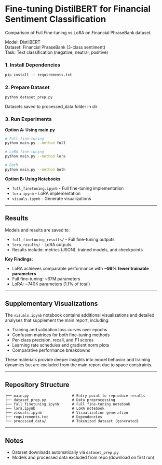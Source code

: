 # Fine-tuning DistilBERT for Financial Sentiment Classification

Comparison of Full Fine-tuning vs LoRA on Financial PhraseBank dataset.

Model: DistilBERT  
Dataset: Financial PhraseBank (3-class sentiment)  
Task: Text classification (negative, neutral, positive)

### 1. Install Dependencies
```bash
pip install -r requirements.txt
```

### 2. Prepare Dataset
```bash
python dataset_prep.py
```
Datasets saved to processed_data folder in dir

### 3. Run Experiments

**Option A: Using main.py**
```bash
# Full fine-tuning
python main.py --method full

# LoRA fine-tuning
python main.py --method lora

# Both
python main.py --method both
```

**Option B: Using Notebooks**
- `full_finetuning.ipynb` - Full fine-tuning implementation
- `lora.ipynb` - LoRA implementation
- `visuals.ipynb` - Generate visualizations

---

## Results

Models and results are saved to:
- `full_finetuning_results/` - Full fine-tuning outputs
- `lora_results/` - LoRA outputs
- Results include: metrics (JSON), trained models, and checkpoints

**Key Findings:**
- LoRA achieves comparable performance with **~99% fewer trainable parameters**
- Full fine-tuning: ~67M parameters
- LoRA: ~740K parameters (1.1% of total)

---

## Supplementary Visualizations

The `visuals.ipynb` notebook contains additional visualizations and detailed analyses that supplement the main report, including:
- Training and validation loss curves over epochs
- Confusion matrices for both fine-tuning methods
- Per-class precision, recall, and F1 scores
- Learning rate schedules and gradient norm plots
- Comparative performance breakdowns

These materials provide deeper insights into model behavior and training dynamics but are excluded from the main report due to space constraints.

---

## Repository Structure
```
├── main.py                    # Entry point to reproduce results
├── dataset_prep.py            # Data preprocessing
├── full_finetuning.ipynb      # Full fine-tuning notebook
├── lora.ipynb                 # LoRA notebook  
├── visuals.ipynb              # Visualization generation
├── requirements.txt           # Dependencies
└── processed_data/            # Tokenized dataset (generated)
```

---

## Notes

- Dataset downloads automatically via `dataset_prep.py`
- Models and processed data excluded from repo (download on first run)
